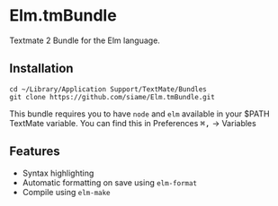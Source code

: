 # Elm.tmBundle
Textmate 2 Bundle for the Elm language.

## Installation

```
cd ~/Library/Application Support/TextMate/Bundles
git clone https://github.com/siame/Elm.tmBundle.git
```

This bundle requires you to have `node` and `elm` available in your $PATH TextMate
variable. You can find this in Preferences <kbd>⌘</kbd><kbd>,</kbd> -> Variables

## Features
* Syntax highlighting
* Automatic formatting on save using `elm-format`
* Compile using `elm-make`

